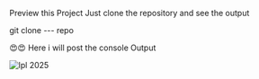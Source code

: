 Preview this Project Just clone the repository and see the output

git clone --- repo

😍😍 Here i will post the console Output  

![Ipl 2025](https://github.com/user-attachments/assets/8b7711b4-288d-4f41-a4f9-5fa94514575e)
